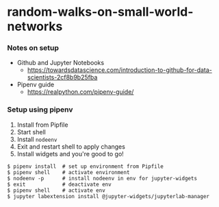 # random-walks-on-small-world-networks

### Notes on setup
- Github and Jupyter Notebooks
  - https://towardsdatascience.com/introduction-to-github-for-data-scientists-2cf8b9b25fba 
- Pipenv guide 
  - https://realpython.com/pipenv-guide/

### Setup using pipenv

1. Install from Pipfile 
2. Start shell 
3. Install ```nodeenv```
4. Exit and restart shell to apply changes
5. Install widgets and you're good to go!

```
$ pipenv install  # set up environment from Pipfile
$ pipenv shell    # activate environment
$ nodeenv -p      # install nodeenv in env for jupyter-widgets
$ exit            # deactivate env
$ pipenv shell    # activate env
$ jupyter labextension install @jupyter-widgets/jupyterlab-manager
```

